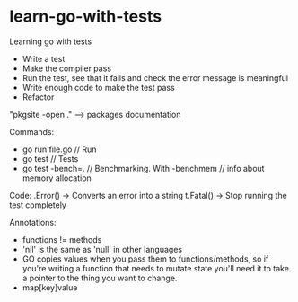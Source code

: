 # learn-go-with-tests
Learning go with tests

- Write a test
- Make the compiler pass
- Run the test, see that it fails and check the error message is meaningful
- Write enough code to make the test pass
- Refactor


"pkgsite -open ." --> packages documentation


Commands:
- go run file.go // Run
- go test // Tests
- go test -bench=. // Benchmarking. With -benchmem // info about memory allocation



Code:
.Error() -> Converts an error into a string
t.Fatal() -> Stop running the test completely 



Annotations:

- functions != methods
- 'nil' is the same as 'null' in other languages
- GO copies values when you pass them to functions/methods, so if you're writing a function that needs to mutate state you'll need it to take a pointer to the thing you want to change.
- map[key]value
